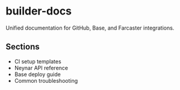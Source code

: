 # builder-docs
Unified documentation for GitHub, Base, and Farcaster integrations.

## Sections
- CI setup templates  
- Neynar API reference  
- Base deploy guide  
- Common troubleshooting
